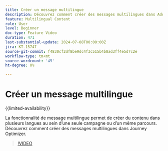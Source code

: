 ```yaml
---
title: Créer un message multilingue
description: Découvrez comment créer des messages multilingues dans Adobe Journey Optimizer.
feature: Multilingual Content
role: User
level: Beginner
doc-type: Feature Video
duration: 471
last-substantial-update: 2024-07-08T00:00:00Z
jira: KT-15747
source-git-commit: f4830cf2df8be9dc4f3c515b4b8ad3ff4e5d7c2e
workflow-type: tm+mt
source-wordcount: '45'
ht-degree: 0%

---
```



# Créer un message multilingue

{{limited-availability}}

La fonctionnalité de message multilingue permet de créer du contenu dans plusieurs langues au sein d’une seule campagne ou d’un même parcours. Découvrez comment créer des messages multilingues dans Journey Optimizer.

>[!VIDEO](https://video.tv.adobe.com/v/3430921/?learn=on)
